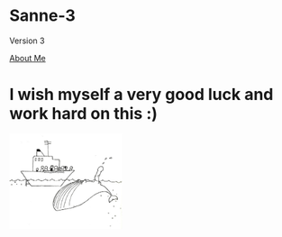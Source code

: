 # Sanne-3
Version 3

<!DOCTYPE html>
<html>
<a href="about.html" title="About Me">About Me</a>
<head>
	<title>Ollie Bike Sharing</title>
	<meta charset="utf-8"/>
	<link rel="stylesheet" type="text/css" href="main.css">
</head>
<body>
	<h1>I wish myself a very good luck and work hard on this :)</h1>
	<img src = "image/IMG_2802.jpg" width = 200 >
</body>
</html>


